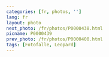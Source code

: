 ```yaml
---
categories: [fr, photos, '']
lang: fr
layout: photo
next_photo: /fr/photos/P0000438.html
picname: P0000439
prev_photo: /fr/photos/P0000400.html
tags: [Fotofalle, Leopard]
---
```

